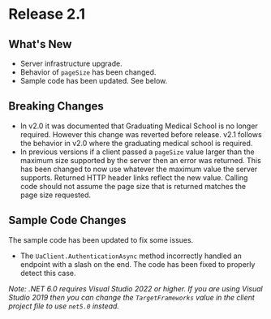 # Release 2.1

## What's New

- Server infrastructure upgrade.
- Behavior of `pageSize` has been changed.
- Sample code has been updated. See below.

## Breaking Changes

- In v2.0 it was documented that Graduating Medical School is no longer required. However this change was reverted before release. v2.1 follows the behavior in v2.0 where the graduating medical school is required.
- In previous versions if a client passed a `pageSize` value larger than the maximum size supported by the server then an error was returned. This has been changed to now use whatever the maximum value the server supports. Returned HTTP header links reflect the new value. Calling code should not assume the page size that is returned matches the page size requested.

## Sample Code Changes

The sample code has been updated to fix some issues.

- The `UaClient.AuthenticationAsync` method incorrectly handled an endpoint with a slash on the end. The code has been fixed to properly detect this case.

*Note: .NET 6.0 requires Visual Studio 2022 or higher. If you are using Visual Studio 2019 then you can change the `TargetFrameworks` value in the client project file to use `net5.0` instead.*
